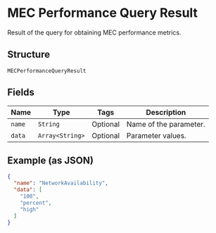 
# MEC Performance Query Result

Result of the query for obtaining MEC performance metrics.

## Structure

`MECPerformanceQueryResult`

## Fields

| Name | Type | Tags | Description |
|  --- | --- | --- | --- |
| `name` | `String` | Optional | Name of the parameter. |
| `data` | `Array<String>` | Optional | Parameter values. |

## Example (as JSON)

```json
{
  "name": "NetworkAvailability",
  "data": [
    "100",
    "percent",
    "high"
  ]
}
```


